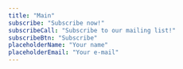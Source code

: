 ```yaml
---
title: "Main"
subscribe: "Subscribe now!"
subscribeCall: "Subscribe to our mailing list!"
subscribeBtn: "Subscribe"
placeholderName: "Your name"
placeholderEmail: "Your e-mail"
---
```

